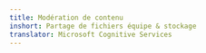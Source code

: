 ```yaml
---
title: Modération de contenu
inshort: Partage de fichiers équipe & stockage
translator: Microsoft Cognitive Services
---
```





